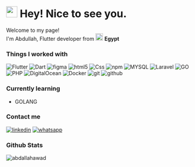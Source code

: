 <h1><img src="https://emojis.slackmojis.com/emojis/images/1531849430/4246/blob-sunglasses.gif?1531849430" width="30"/> Hey! Nice to see you.</h1>


<p>Welcome to my page! </br> I'm Abdullah, Flutter developer from <img src="https://cdn-icons-png.flaticon.com/512/203/203024.png" width="20"/> <b>Egypt</b> </p>
<h3>Things I worked with</h3>
<p>
  <img alt="Flutter" src="https://img.shields.io/badge/-Flutter-13548b?style=flat-square&logo=flutter&logoColor=white" />
   <img alt="Dart" src="https://img.shields.io/badge/-Dart-13548b?style=flat-square&logo=dart&logoColor=white" />
 <img alt="figma" src="https://img.shields.io/badge/-figma-1e1e1e?style=rounded-square&logo=figma&logoColor=red" />
  <img alt="html5" src="https://img.shields.io/badge/-HTML5-E34F26?style=flat-square&logo=html5&logoColor=white" />
   <img alt="Css" src="https://img.shields.io/badge/-CSS3-1d3aaa?style=flat-square&logo=css3&logoColor=white" />
  <img alt="npm" src="https://img.shields.io/badge/-NPM-CB3837?style=flat-square&logo=npm&logoColor=white" />
  <img alt="MYSQL" src="https://img.shields.io/badge/-SQL-FFFFFF?style=flat-square&logo=mysql&logoColor=blue" />

  <img alt="Laravel" src="https://img.shields.io/badge/-Laravel-8f0808?style=rounded-square&logo=laravel&logoColor=white" />
  
   <img alt="GO" src="https://img.shields.io/badge/-Go-00a7d0?style=rounded-square&logo=go&logoColor=white" />
   <img alt="PHP" src="https://img.shields.io/badge/-php-FFFFFF?style=rounded-square&logo=php&logoColor=intego" />
   <img alt="DigitalOcean" src="https://img.shields.io/badge/-Digital%20Ocean-blue?style=rounded-square&logo=digitalocean&logoColor=white" />
    <img alt="Docker" src="https://img.shields.io/badge/-Docker-FFFFFF?style=flat-square&logo=docker&logoColor=blue" />
   <img alt="git" src="https://img.shields.io/badge/-Git-F05032?style=flat-square&logo=git&logoColor=white" />
 <img alt="github" src="https://img.shields.io/badge/-GitHub-000000?style=flat-square&logo=github&logoColor=white" />
   
</p>

<h3>Currently learning</h3>
<ul>
<li>GOLANG</li>
  
</ul>

<h3>Contact me</h3>


<a href="https://www.linkedin.com/in/abdallah-awad-777212171/"><img src="https://img.shields.io/badge/-linkedin-0a66c2?style=rounded-square&logo=linkedin&logoColor=white"  alt="linkedin"></a>
<a href="https://wa.me/+201281767802"><img src="https://img.shields.io/badge/-whatsapp-48e965?style=rounded-square&logo=whatsapp&logoColor=white" alt="whatsapp" ></a>


<h3>Github Stats</h3>
<p align="start"><img align="center" src="https://github-readme-stats.vercel.app/api?username=Abdallahawd&theme=tokyonight&show_icons=true" alt="abdallahawad" /></p>

